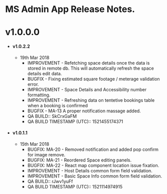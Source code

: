 # MS Admin App Release Notes.

# v1.0.0.0

- #### v1.0.2.2

    * 19th Mar 2018
        * IMPROVEMENT - Refetching space details once the data is stored in remote db. This will automatically refresh the space details edit data.
        * BUGFIX - Fixing estimated square footage / meterage validation error.
        * IMPROVEMENT - Space Details and Accessibility number formatting.
        * IMPROVEMENT - Refreshing data on tentetive bookings table when a booking is confirmed
        * BUGFIX - MA-13 A proper notification massage added.
        * QA BUILD:: SkCrxGaFM
        * QA BUILD TIMESTAMP (UTC):: 1521455174371


- #### v1.0.1.1

    * 15th Mar 2018
        * BUGFIX: MA-20 - Removed notification and added pop confirm for image remove.
        * BUGFIX: MA-21 - Reordered Space editing panels.
        * BUGFIX: MA-22 - React map component location issue fixation.
        * IMPROVEMENT - Host Details common form field validation.
        * IMPROVEMENT - Basic Space Info common form field validation.
        * QA BUILD:: rJwv1yuFf
        * QA BUILD TIMESTAMP (UTC):: 1521114974915
        